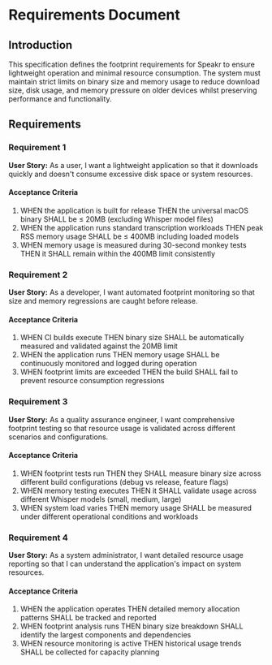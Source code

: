 # Requirements Document

## Introduction

This specification defines the footprint requirements for Speakr to ensure lightweight operation and
minimal resource consumption. The system must maintain strict limits on binary size and memory usage
to reduce download size, disk usage, and memory pressure on older devices whilst preserving
performance and functionality.

## Requirements

### Requirement 1

**User Story:** As a user, I want a lightweight application so that it downloads quickly and doesn't
consume excessive disk space or system resources.

#### Acceptance Criteria

1. WHEN the application is built for release THEN the universal macOS binary SHALL be ≤ 20MB
   (excluding Whisper model files)
2. WHEN the application runs standard transcription workloads THEN peak RSS memory usage SHALL be ≤
   400MB including loaded models
3. WHEN memory usage is measured during 30-second monkey tests THEN it SHALL remain within the 400MB
   limit consistently

### Requirement 2

**User Story:** As a developer, I want automated footprint monitoring so that size and memory
regressions are caught before release.

#### Acceptance Criteria

1. WHEN CI builds execute THEN binary size SHALL be automatically measured and validated against the
   20MB limit
2. WHEN the application runs THEN memory usage SHALL be continuously monitored and logged during
   operation
3. WHEN footprint limits are exceeded THEN the build SHALL fail to prevent resource consumption
   regressions

### Requirement 3

**User Story:** As a quality assurance engineer, I want comprehensive footprint testing so that
resource usage is validated across different scenarios and configurations.

#### Acceptance Criteria

1. WHEN footprint tests run THEN they SHALL measure binary size across different build
   configurations (debug vs release, feature flags)
2. WHEN memory testing executes THEN it SHALL validate usage across different Whisper models (small,
   medium, large)
3. WHEN system load varies THEN memory usage SHALL be measured under different operational
   conditions and workloads

### Requirement 4

**User Story:** As a system administrator, I want detailed resource usage reporting so that I can
understand the application's impact on system resources.

#### Acceptance Criteria

1. WHEN the application operates THEN detailed memory allocation patterns SHALL be tracked and
   reported
2. WHEN footprint analysis runs THEN binary size breakdown SHALL identify the largest components and
   dependencies
3. WHEN resource monitoring is active THEN historical usage trends SHALL be collected for capacity
   planning
